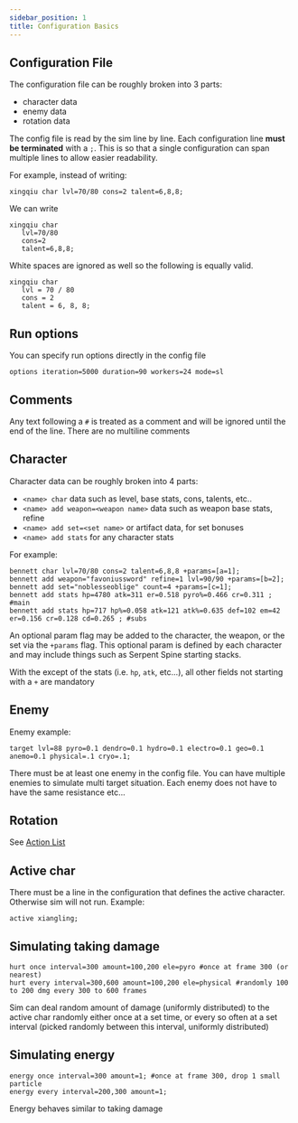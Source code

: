 ```yaml
---
sidebar_position: 1
title: Configuration Basics
---
```


## Configuration File

The configuration file can be roughly broken into 3 parts:

- character data
- enemy data
- rotation data

The config file is read by the sim line by line. Each configuration line **must be terminated** with a `;`. This is so that a single configuration can span multiple lines to allow easier readability.

For example, instead of writing:

`xingqiu char lvl=70/80 cons=2 talent=6,8,8;`

We can write

```
xingqiu char
   lvl=70/80
   cons=2
   talent=6,8,8;
```

White spaces are ignored as well so the following is equally valid.

```
xingqiu char
   lvl = 70 / 80
   cons = 2
   talent = 6, 8, 8;
```

## Run options

You can specify run options directly in the config file

`options iteration=5000 duration=90 workers=24 mode=sl`

## Comments

Any text following a `#` is treated as a comment and will be ignored until the end of the line. There are no multiline comments

## Character

Character data can be roughly broken into 4 parts:

- `<name> char` data such as level, base stats, cons, talents, etc..
- `<name> add weapon=<weapon name>` data such as weapon base stats, refine
- `<name> add set=<set name>` or artifact data, for set bonuses
- `<name> add stats` for any character stats

For example:

```
bennett char lvl=70/80 cons=2 talent=6,8,8 +params=[a=1];
bennett add weapon="favoniussword" refine=1 lvl=90/90 +params=[b=2];
bennett add set="noblesseoblige" count=4 +params=[c=1];
bennett add stats hp=4780 atk=311 er=0.518 pyro%=0.466 cr=0.311 ; #main
bennett add stats hp=717 hp%=0.058 atk=121 atk%=0.635 def=102 em=42 er=0.156 cr=0.128 cd=0.265 ; #subs
```

An optional param flag may be added to the character, the weapon, or the set via the `+params` flag. This optional param is defined by each character and may include things such as Serpent Spine starting stacks.

With the except of the stats (i.e. `hp`, `atk`, etc...), all other fields not starting with a `+` are mandatory

## Enemy

Enemy example:

`target lvl=88 pyro=0.1 dendro=0.1 hydro=0.1 electro=0.1 geo=0.1 anemo=0.1 physical=.1 cryo=.1;`

There must be at least one enemy in the config file. You can have multiple enemies to simulate multi target situation. Each enemy does not have to have the same resistance etc...

## Rotation

See [Action List](https://github.com/genshinsim/gsim/wiki/Action-List)

## Active char

There must be a line in the configuration that defines the active character. Otherwise sim will not run. Example:

`active xiangling;`

## Simulating taking damage

```
hurt once interval=300 amount=100,200 ele=pyro #once at frame 300 (or nearest)
hurt every interval=300,600 amount=100,200 ele=physical #randomly 100 to 200 dmg every 300 to 600 frames
```

Sim can deal random amount of damage (uniformly distributed) to the active char randomly either once at a set time, or every so often at a set interval (picked randomly between this interval, uniformly distributed)

## Simulating energy

```
energy once interval=300 amount=1; #once at frame 300, drop 1 small particle
energy every interval=200,300 amount=1;
```

Energy behaves similar to taking damage
